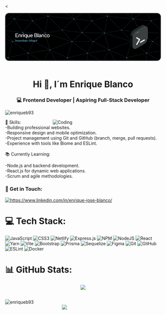 <<div align="center">![MasterHead](./github-header-image%20(2).png) </div>
<br>

<h1 align="center">Hi 👋, I´m Enrique Blanco</h1>
<h3 align="center">💻 Frontend Developer | Aspiring Full-Stack Developer</h3>

<p align="left"> <img src="https://komarev.com/ghpvc/?username=enriqueb93&label=Profile%20views&color=0e75b6&style=flat" alt="enriqueb93" /> </p>
<img align="right" alt="Coding" width="350"  src="https://user-images.githubusercontent.com/74038190/216644497-1951db19-8f3d-4e44-ac08-8e9d7e0d94a7.gif">

🎯 Skills:
<br>
-Building professional websites. <br>
-Responsive design and mobile optimization.<br>
-Project management using Git and GitHub (branch, merge, pull requests).<br>
-Experience with tools like Biome and ESLint.<br> 
<br>
📚 Currently Learning:

-Node.js and backend development.<br>
-React.js for dynamic web applications.<br>
-Scrum and agile methodologies.<br>

<h3 align="left">📩 Get in Touch:</h3>
<p align="left">
<a href="https://linkedin.com/in/https://www.linkedin.com/in/enrique-jose-blanco/" target="blank"><img align="center" src="https://raw.githubusercontent.com/rahuldkjain/github-profile-readme-generator/master/src/images/icons/Social/linked-in-alt.svg" alt="https://www.linkedin.com/in/enrique-jose-blanco/" height="30" width="40" /></a>
</p>


# 💻 Tech Stack:
![JavaScript](https://img.shields.io/badge/javascript-%23323330.svg?style=for-the-badge&logo=javascript&logoColor=%23F7DF1E) ![CSS3](https://img.shields.io/badge/css3-%231572B6.svg?style=for-the-badge&logo=css3&logoColor=white) ![Netlify](https://img.shields.io/badge/netlify-%23000000.svg?style=for-the-badge&logo=netlify&logoColor=#00C7B7) ![Express.js](https://img.shields.io/badge/express.js-%23404d59.svg?style=for-the-badge&logo=express&logoColor=%2361DAFB) ![NPM](https://img.shields.io/badge/NPM-%23CB3837.svg?style=for-the-badge&logo=npm&logoColor=white) ![NodeJS](https://img.shields.io/badge/node.js-6DA55F?style=for-the-badge&logo=node.js&logoColor=white) ![React](https://img.shields.io/badge/react-%2320232a.svg?style=for-the-badge&logo=react&logoColor=%2361DAFB) ![Yarn](https://img.shields.io/badge/yarn-%232C8EBB.svg?style=for-the-badge&logo=yarn&logoColor=white) ![Vite](https://img.shields.io/badge/vite-%23646CFF.svg?style=for-the-badge&logo=vite&logoColor=white) ![Bootstrap](https://img.shields.io/badge/bootstrap-%238511FA.svg?style=for-the-badge&logo=bootstrap&logoColor=white) ![Prisma](https://img.shields.io/badge/Prisma-3982CE?style=for-the-badge&logo=Prisma&logoColor=white) ![Sequelize](https://img.shields.io/badge/Sequelize-52B0E7?style=for-the-badge&logo=Sequelize&logoColor=white) ![Figma](https://img.shields.io/badge/figma-%23F24E1E.svg?style=for-the-badge&logo=figma&logoColor=white) ![Git](https://img.shields.io/badge/git-%23F05033.svg?style=for-the-badge&logo=git&logoColor=white) ![GitHub](https://img.shields.io/badge/github-%23121011.svg?style=for-the-badge&logo=github&logoColor=white) ![ESLint](https://img.shields.io/badge/ESLint-4B3263?style=for-the-badge&logo=eslint&logoColor=white) ![Docker](https://img.shields.io/badge/docker-%230db7ed.svg?style=for-the-badge&logo=docker&logoColor=white)
# 📊 GitHub Stats:

<div  align="center" > 
  <img  align="center" src="https://github-readme-streak-stats.herokuapp.com/?user=EnriqueB93&theme=blue-green&hide_border=false" /> 
</div>
<br> 

<p>
  <img  width="300" align="left" src="https://github-readme-stats.vercel.app/api/top-langs/?username=EnriqueB93&theme=blue-green&hide_border=false&include_all_commits=false&count_private=false&layout=compact" alt="enriqueb93" /></p>
  <p>
  <img   width="320" align="right"  src="https://github-readme-stats.vercel.app/api?username=EnriqueB93&theme=blue-green&hide_border=false&include_all_commits=false&count_private=false" />
</p>









